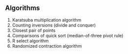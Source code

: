 ## Algorithms

1. Karatsuba multiplication algorithm
2. Counting inversions (divide and conquer)
3. Closest pair of points
4. Comparisons of quick sort (median-of-three pivot rule)
5. R select algorithm
6. Randomized contraction algorithm
